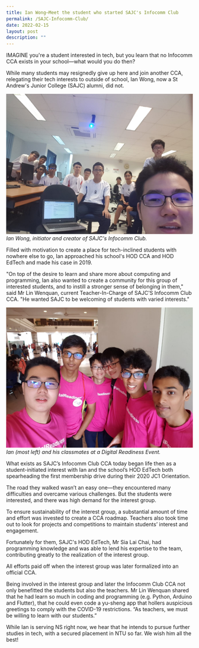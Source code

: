 ```yaml
---
title: Ian Wong—Meet the student who started SAJC's Infocomm Club
permalink: /SAJC-Infocomm-Club/
date: 2022-02-15
layout: post
description: ""
---
```

IMAGINE you're a student interested in tech, but you learn that no Infocomm CCA exists in your school—what would you do then? 

While many students may resignedly give up here and join another CCA, relegating their tech interests to outside of school, Ian Wong, now a St Andrew's Junior College (SAJC) alumni, did not.

![Ian Wong, initiator and creator of SAJC's Infocomm Club.](/images/stories/features/ACJC2.jpg)
*Ian Wong, initiator and creator of SAJC's Infocomm Club.*

Filled with motivation to create a place for tech-inclined students with nowhere else to go, Ian approached his school's HOD CCA and HOD EdTech and made his case in 2019.

"On top of the desire to learn and share more about computing and programming, Ian also wanted to create a community for this group of interested students, and to instill a stronger sense of belonging in them," said Mr Lin Wenquan, current Teacher-In-Charge of SAJC'S Infocomm Club CCA. "He wanted SAJC to be welcoming of students with varied interests." 

![Ian (most left) and his classmates at a Digital Readiness Event.](/images/stories/features/ACJC1.jpg)
*Ian (most left) and his classmates at a Digital Readiness Event.*

What exists as SAJC’s Infocomm Club CCA today began life then as a student-initiated interest with Ian and the school’s HOD EdTech both spearheading the first membership drive during their 2020 JC1 Orientation.

The road they walked wasn’t an easy one—they encountered many difficulties and overcame various challenges. But the students were interested, and there was high demand for the interest group. 

To ensure sustainability of the interest group, a substantial amount of time and effort was invested to create a CCA roadmap. Teachers also took time out to look for projects and competitions to maintain students’ interest and engagement. 

Fortunately for them, SAJC's HOD EdTech, Mr Sia Lai Chai, had programming 
knowledge and was able to lend his expertise to the team, contributing
greatly to the realization of the interest group. 

All efforts paid off when the interest group was later formalized into an official CCA.

Being involved in the interest group and later the Infocomm Club CCA not only benefitted the students but also the teachers. Mr Lin Wenquan shared that he had learn so much in coding and programming (e.g. Python, Arduino and Flutter), that he could even code a yu-sheng app that hollers auspicious greetings to comply with the COVID-19 restrictions. “As teachers, we must be willing to learn with our students.”

While Ian is serving NS right now, we hear that he intends to pursue further studies in tech, with a secured placement in NTU so far. We wish him all the best!